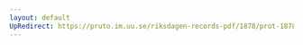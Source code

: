 ```yaml
---
layout: default
UpRedirect: https://pruto.im.uu.se/riksdagen-records-pdf/1878/prot-1878--fk--023.pdf
---
```

